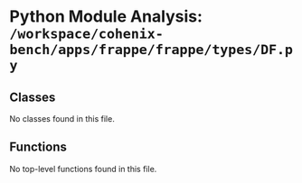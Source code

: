# Python Module Analysis: `/workspace/cohenix-bench/apps/frappe/frappe/types/DF.py`

## Classes

No classes found in this file.


## Functions

No top-level functions found in this file.
